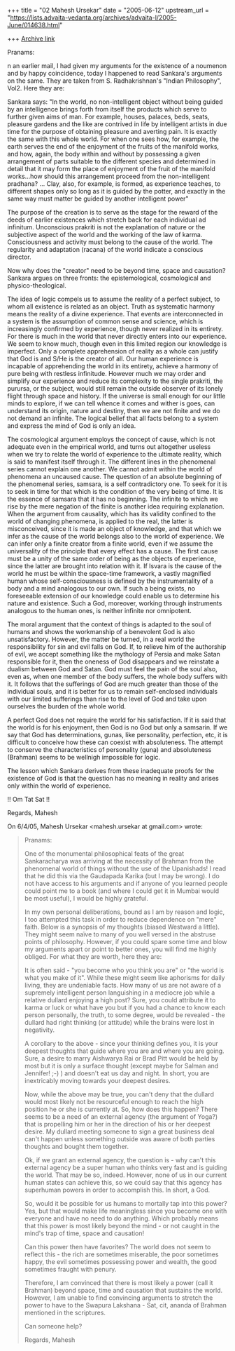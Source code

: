 +++
title = "02 Mahesh Ursekar"
date = "2005-06-12"
upstream_url = "https://lists.advaita-vedanta.org/archives/advaita-l/2005-June/014638.html"

+++
[Archive link](https://lists.advaita-vedanta.org/archives/advaita-l/2005-June/014638.html)

Pranams:

n an earlier mail, I had given my arguments for the existence of a noumenon 
and by happy coincidence, today I happened to read Sankara's arguments on 
the same. They are taken from S. Radhakrishnan's "Indian Philosophy", Vol2. 
Here they are:

 Sankara says: "In the world, no non-intelligent object without being guided 
by an intelligence brings forth from itself the products which serve to 
further given aims of man. For example, houses, palaces, beds, seats, 
pleasure gardens and the like are contrived in life by intelligent artists 
in due time for the purpose of obtaining pleasure and averting pain. It is 
exactly the same with this whole world. For when one sees how, for example, 
the earth serves the end of the enjoyment of the fruits of the manifold 
works, and how, again, the body within and without by possessing a given 
arrangement of parts suitable to the different species and determined in 
detail that it may form the place of enjoyment of the fruit of the manifold 
works…how should this arrangement proceed from the non-intelligent pradhana? 
… Clay, also, for example, is formed, as experience teaches, to different 
shapes only so long as it is guided by the potter, and exactly in the same 
way must matter be guided by another intelligent power"

The purpose of the creation is to serve as the stage for the reward of the 
deeds of earlier existences which stretch back for each individual ad 
infinitum. Unconscious prakriti is not the explanation of nature or the 
subjective aspect of the world and the working of the law of karma. 
Consciousness and activity must belong to the cause of the world. The 
regularity and adaptation (racana) of the world indicate a conscious 
director.

 Now why does the "creator" need to be beyond time, space and causation? 
Sankara argues on three fronts: the epistemological, cosmological and 
physico-theological. 

 The idea of logic compels us to assume the reality of a perfect subject, to 
whom all existence is related as an object. Truth as systematic harmony 
means the reality of a divine experience. That events are interconnected in 
a system is the assumption of common sense and science, which is 
increasingly confirmed by experience, though never realized in its entirety. 
For there is much in the world that never directly enters into our 
experience. We seem to know much, though even in this limited region our 
knowledge is imperfect. Only a complete apprehension of reality as a whole 
can justify that God is and S/He is the creator of all. Our human experience 
is incapable of apprehending the world in its entirety, achieve a harmony of 
pure being with restless infinitude. However much we may order and simplify 
our experience and reduce its complexity to the single prakriti, the 
purursa, or the subject, would still remain the outside observer of its 
lonely flight through space and history. If the universe is small enough for 
our little minds to explore, if we can tell whence it comes and wither is 
goes, can understand its origin, nature and destiny, then we are not finite 
and we do not demand an infinite. The logical belief that all facts belong 
to a system and express the mind of God is only an idea. 

 The cosmological argument employs the concept of cause, which is not 
adequate even in the empirical world, and turns out altogether useless when 
we try to relate the world of experience to the ultimate reality, which is 
said to manifest itself through it. The different lines in the phenomenal 
series cannot explain one another. We cannot admit within the world of 
phenomena an uncaused cause. The question of an absolute beginning of the 
phenomenal series, samsara, is a self contradictory one. To seek for it is 
to seek in time for that which is the condition of the very being of time. 
It is the essence of samsara that it has no beginning. The infinite to which 
we rise by the mere negation of the finite is another idea requiring 
explanation. When the argument from causality, which has its validity 
confined to the world of changing phenomena, is applied to the real, the 
latter is misconceived, since it is made an object of knowledge, and that 
which we infer as the cause of the world belongs also to the world of 
experience. We can infer only a finite creator from a finite world, even if 
we assume the universality of the principle that every effect has a cause. 
The first cause must be a unity of the same order of being as the objects of 
experience, since the latter are brought into relation with it. If Isvara is 
the cause of the world he must be within the space-time framework, a vastly 
magnified human whose self-consciousness is defined by the instrumentality 
of a body and a mind analogous to our own. If such a being exists, no 
foreseeable extension of our knowledge could enable us to determine his 
nature and existence. Such a God, moreover, working through instruments 
analogous to the human ones, is neither infinite nor omnipotent.

 The moral argument that the context of things is adapted to the soul of 
humans and shows the workmanship of a benevolent God is also unsatisfactory. 
However, the matter be turned, in a real world the responsibility for sin 
and evil falls on God. If, to relieve him of the authorship of evil, we 
accept something like the mythology of Persia and make Satan responsible for 
it, then the oneness of God disappears and we reinstate a dualism between 
God and Satan. God must feel the pain of the soul also, even as, when one 
member of the body suffers, the whole body suffers with it. It follows that 
the sufferings of God are much greater than those of the individual souls, 
and it is better for us to remain self-enclosed individuals with our limited 
sufferings than rise to the level of God and take upon ourselves the burden 
of the whole world.

 A perfect God does not require the world for his satisfaction. If it is 
said that the world is for his enjoyment, then God is no God but only a 
samsarin. If we say that God has determinations, gunas, like personality, 
perfection, etc, it is difficult to conceive how these can coexist with 
absoluteness. The attempt to conserve the characteristics of personality 
(guna) and absoluteness (Brahman) seems to be wellnigh impossible for logic.

 The lesson which Sankara derives from these inadequate proofs for the 
existence of God is that the question has no meaning in reality and arises 
only within the world of experience.

 !! Om Tat Sat !!

 Regards, Mahesh


 On 6/4/05, Mahesh Ursekar <mahesh.ursekar at gmail.com> wrote: 
> 
> Pranams:
> 
>  One of the monumental philosophical feats of the great Sankaracharya was 
> arriving at the necessity of Brahman from the phenomenal world of things 
> without the use of the Upanishads! I read that he did this via the Gaudapada 
> Karika (but I may be wrong). I do not have access to his arguments and if 
> anyone of you learned people could point me to a book (and where I could get 
> it in Mumbai would be most useful), I would be highly grateful. 
> 
>  In my own personal deliberations, bound as I am by reason and logic, I 
> too attempted this task in order to reduce dependence on "mere" faith. Below 
> is a synopsis of my thoughts (biased Westward a little). They might seem 
> naïve to many of you well versed in the abstruse points of philosophy. 
> However, if you could spare some time and blow my arguments apart or point 
> to better ones, you will find me highly obliged. For what they are worth, 
> here they are: 
> 
>  It is often said - "you become who you think you are" or "the world is 
> what you make of it". While these might seem like aphorisms for daily 
> living, they are undeniable facts. How many of us are not aware of a 
> supremely intelligent person languishing in a mediocre job while a relative 
> dullard enjoying a high post? Sure, you could attribute it to karma or luck 
> or what have you but if you had a chance to know each person personally, the 
> truth, to some degree, would be revealed - the dullard had right thinking 
> (or attitude) while the brains were lost in negativity. 
> 
>  A corollary to the above - since your thinking defines you, it is your 
> deepest thoughts that guide where you are and where you are going. Sure, a 
> desire to marry Aishwarya Rai or Brad Pitt would be held by most but it is 
> only a surface thought (except maybe for Salman and Jennifer! ;-) ) and 
> doesn't eat us day and night. In short, you are inextricably moving towards 
> your deepest desires. 
> 
>  Now, while the above may be true, you can't deny that the dullard would 
> most likely not be resourceful enough to reach the high position he or she 
> is currently at. So, how does this happen? There seems to be a need of an 
> external agency (the argument of Yoga?) that is propelling him or her in the 
> direction of his or her deepest desire. My dullard meeting someone to sign a 
> great business deal can't happen unless something outside was aware of both 
> parties thoughts and bought them together. 
> 
>  Ok, if we grant an external agency, the question is - why can't this 
> external agency be a super human who thinks very fast and is guiding the 
> world. That may be so, indeed. However, none of us in our current human 
> states can achieve this, so we could say that this agency has superhuman 
> powers in order to accomplish this. In short, a God. 
> 
>  So, would it be possible for us humans to mortally tap into this power? 
> Yes, but that would make life meaningless since you become one with everyone 
> and have no need to do anything. Which probably means that this power is 
> most likely beyond the mind - or not caught in the mind's trap of time, 
> space and causation! 
> 
>  Can this power then have favorites? The world does not seem to reflect 
> this - the rich are sometimes miserable, the poor sometimes happy, the evil 
> sometimes possessing power and wealth, the good sometimes fraught with 
> penury. 
> 
>  Therefore, I am convinced that there is most likely a power (call it 
> Brahman) beyond space, time and causation that sustains the world. However, 
> I am unable to find convincing arguments to stretch the power to have to the 
> Swapura Lakshana - Sat, cit, ananda of Brahman mentioned in the scriptures. 
> 
>  Can someone help?
> 
>  Regards, Mahesh
>
